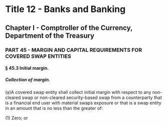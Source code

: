 
# Title 12 - Banks and Banking
## Chapter I - Comptroller of the Currency, Department of the Treasury
### PART 45 - MARGIN AND CAPITAL REQUIREMENTS FOR COVERED SWAP ENTITIES
#### § 45.3 Initial margin.
##### Collection of margin.

(a)A covered swap entity shall collect initial margin with respect to any non-cleared swap or non-cleared security-based swap from a counterparty that is a financial end user with material swaps exposure or that is a swap entity in an amount that is no less than the greater of:

(1) Zero; or

